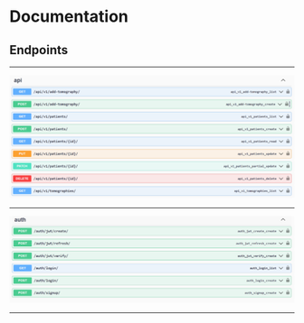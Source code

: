 # Documentation

## Endpoints
<hr>

![image info](swagger_docs_imgs/swagger-mediscanai.png)

<hr>

![image info](swagger_docs_imgs/auth-swagger.png)

<hr>
